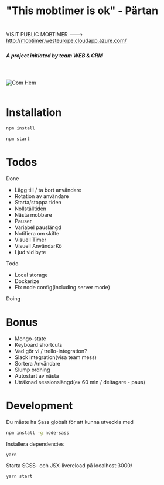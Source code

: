 
# "This mobtimer is ok" - Pärtan
#####
#
VISIT PUBLIC MOBTIMER ---> http://mobtimer.westeurope.cloudapp.azure.com/
#####
##### A project initiated by team WEB & CRM


<br><br>
![Com Hem](https://encrypted-tbn0.gstatic.com/images?q=tbn:ANd9GcRSKoI_VsCygNKs_M50WQaUp4ibBAfgj3hgSxjBWBR-y2od8FX0sFc74P81)
<br><br>

# Installation

```bash
npm install
```
```bash
npm start
```

# Todos
Done
* Lägg till / ta bort användare
* Rotation av användare
* Starta/stoppa tiden
* Nollställtiden
* Nästa mobbare
* Pauser
* Variabel pauslängd
* Notifiera om skifte
* Visuell Timer 
* Visuell AnvändarKö 
* Ljud vid byte

Todo
* Local storage
* Dockerize
* Fix node config(including server mode)

Doing

# Bonus
  <ul>
      <li>Mongo-state</li>
      <li>Keyboard shortcuts</li>
      <li>Vad gör vi / trello-integration? </li>
      <li>Slack integration(visa team mess)</li>
      <li>Sortera Användare</li>
      <li>Slump ordning</li>
      <li>Autostart av nästa</li>
      <li>Uträknad sessionslängd(ex 60 min / deltagare - paus)</li>
  </ul>

# Development

Du måste ha Sass globalt för att kunna utveckla med 
```bash
npm install -g node-sass
``` 

Installera dependencies
```bash
yarn
```

Starta SCSS- och JSX-livereload på localhost:3000/
```
yarn start
```
